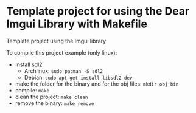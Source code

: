 # Template project for using the Dear Imgui Library with Makefile
Template project using the Imgui library

To compile this project example (only linux):
 - Install sdl2
   - Archlinux: `sudo pacman -S sdl2`
   - Debian: `sudo apt-get install libsdl2-dev`
 - make the folder for the binary and for the obj files: `mkdir obj bin`
 - compile: `make`
 - clean the project: `make clean`
 - remove the binary: `make remove`
